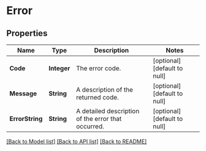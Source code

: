 # Error
## Properties

Name | Type | Description | Notes
------------ | ------------- | ------------- | -------------
**Code** | **Integer** | The error code. | [optional] [default to null]
**Message** | **String** | A description of the returned code. | [optional] [default to null]
**ErrorString** | **String** | A detailed description of the error that occurred. | [optional] [default to null]

[[Back to Model list]](../README.md#documentation-for-models) [[Back to API list]](../README.md#documentation-for-api-endpoints) [[Back to README]](../README.md)

